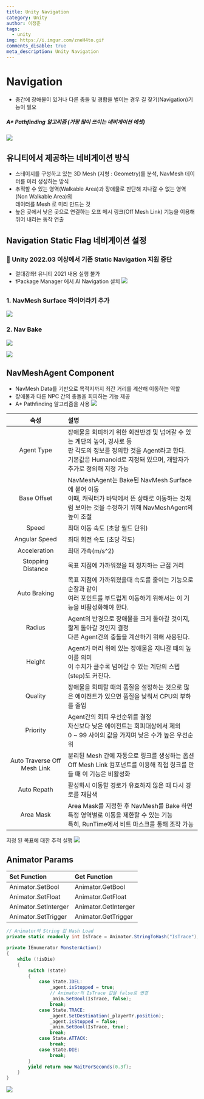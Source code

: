 ```yaml
---
title: Unity Navigation
category: Unity
author: 이정훈
tags:
  - unity
img: https://i.imgur.com/zneH4to.gif
comments_disable: true
meta_description: Unity Navigation
---
```

# Navigation

- 중간에 장애물이 있거나 다른 충돌 및 경합을 벌이는 경우 길 찾기(Navigation)기능이 필요

##### A* Pathfinding 알고리즘 (가장 많이 쓰이는 네비게이션 에셋)
![](https://i.imgur.com/oFJgaVG.jpg)

## 유니티에서 제공하는 네비게이션 방식
- 스테이지를 구성하고 있는 3D Mesh (지형 : Geometry)를 분석, NavMesh 데이터를 미리 생성하는 방식
- 추적할 수 있는 영역(Walkable Area)과 장애물로 판단해 지나갈 수 없는 영역(Non Walkable Area)의 <br>데이터를 Mesh 로 미리 만드는 것
- 높은 곳에서 낮은 곳으로 연결하는 오프 메시 링크(Off Mesh Link) 기능을 이용해 뛰어 내리는 동작 연출

## Navigation Static Flag 네비게이션 설정
### 🔆 Unity 2022.03 이상에서 기존 Static Navigation 지원 중단
- 절대강좌! 유니티 2021 내용 실행 불가
- ❗️Package Manager 에서 AI Navigation 설치
![](https://i.imgur.com/wSrz5QF.jpg)

### 1. NavMesh Surface 하이어라키 추가
![](https://i.imgur.com/sQE4clA.jpg)

### 2. Nav Bake
![](https://i.imgur.com/mZruTJM.jpg)
 
![](https://i.imgur.com/IU1ulv6.jpg)

## NavMeshAgent Component
- NavMesh Data를 기반으로 목적지까지 최간 거리를 계산해 이동하는 역할
- 장애물과 다른 NPC 간의 충돌을 회피하는 기능 제공
- A* Pathfinding 알고리즘을 사용
![](https://i.imgur.com/ripCCDg.jpg)

|속성|설명|
|:--:|:--|
|Agent Type|장애물을 회피하기 위한 회전반경 및 넘어갈 수 있는 계단의 높이, 경사로 등<br>판 각도의 정보를 정의한 것을 Agent라고 한다.<br>기본값은 Humanoid로 지정돼 있으며, 개발자가 추가로 정의해 지정 가능|
|Base Offset|NavMeshAgent는 Bake된 NavMesh Surface에 붙어 이동<br>이때, 캐릭터가 바닥에서 뜬 상태로 이동하는 것처럼 보이는 것을 수정하기 위해 NavMeshAgent의 높이 조절|
|Speed|최대 이동 속도 (초당 월드 단위)|
|Angular Speed|최대 회전 속도 (초당 각도)|
|Acceleration|최대 가속(m/s^2)|
|Stopping Distance|목표 지점에 가까워졌을 때 정지하는 근접 거리|
|Auto Braking|목표 지점에 가까워졌을때 속도를 줄이는 기능으로 순찰과 같이<br>여러 포인트를 부드럽게 이동하기 위해서는 이 기능을 비활성화해야 한다.|
|Radius|Agent의 반경으로 장애물을 크게 돌아갈 것이지, 짧게 돌아갈 것인지 결정<br>다른 Agent간의 충돌을 계산하기 위해 사용된다.|
|Height|Agent가 머리 위에 있는 장애물을 지나갈 때의 높이를 의미<br>이 수치가 클수록 넘어갈 수 있는 계단의 스텝(step)도 커진다.|
|Quality|장애물을 회피할 때의 품질을 설정하는 것으로 많은 에이전트가 있으면 품질을 낮춰서 CPU의 부하를 줄임|
|Priority|Agent간의 회피 우선순위를 결정<br>자신보다 낮은 에이전트는 회피대상에서 제외<br>0 ~ 99 사이의 값을 가지며 낮은 수가 높은 우선순위|
|Auto Traverse Off Mesh Link|분리된 Mesh 간에 자동으로 링크를 생성하는 옵션<br>Off Mesh Link 컴포넌트를 이용해 직접 링크를 만들 때 이 기능은 비활성화|
|Auto Repath|활성화시 이동할 경로가 유효하지 않은 때 다시 경로를 재탐색|
|Area Mask|Area Mask를 지정한 후 NavMesh를 Bake 하면 특정 영역별로 이동을 제한할 수 있는 기능<br>특히, RunTime에서 비트 마스크를 통해 조작 가능|

지정 된 목표에 대한 추적 실행
![](https://i.imgur.com/zneH4to.gif)

## Animator Params
|Set Function|Get Function|
|:--|:--|
|Animator.SetBool|Animator.GetBool|
|Animator.SetFloat|Animator.GetFloat|
|Animator.SetInterger|Animator.GetInterger|
|Animator.SetTrigger|Animator.GetTrigger|

```csharp
// Animator의 String 값 Hash Load
private static readonly int IsTrace = Animator.StringToHash("IsTrace");  

private IEnumerator MonsterAction()  
{  
	while (!isDie)  
	{  
		switch (state)  
		{  
			case State.IDEL:  
				_agent.isStopped = true;  
				// Animator의 IsTrace 값을 false로 변경  
				_anim.SetBool(IsTrace, false);  
				break;  
			case State.TRACE:  
				_agent.SetDestination(_playerTr.position);  
				_agent.isStopped = false;  
				_anim.SetBool(IsTrace, true);  
				break;  
			case State.ATTACK:  
				break;  
			case State.DIE:  
				break;  
		}  
		yield return new WaitForSeconds(0.3f);  
	}  
}
```

![](https://i.imgur.com/JKTyXD0.jpg)

